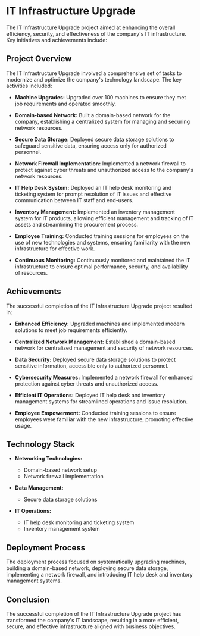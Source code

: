 # IT Infrastructure Upgrade

The IT Infrastructure Upgrade project aimed at enhancing the overall efficiency, security, and effectiveness of the company's IT infrastructure. Key initiatives and achievements include:

## Project Overview

The IT Infrastructure Upgrade involved a comprehensive set of tasks to modernize and optimize the company's technology landscape. The key activities included:

- **Machine Upgrades:** Upgraded over 100 machines to ensure they met job requirements and operated smoothly.

- **Domain-based Network:** Built a domain-based network for the company, establishing a centralized system for managing and securing network resources.

- **Secure Data Storage:** Deployed secure data storage solutions to safeguard sensitive data, ensuring access only for authorized personnel.

- **Network Firewall Implementation:** Implemented a network firewall to protect against cyber threats and unauthorized access to the company's network resources.

- **IT Help Desk System:** Deployed an IT help desk monitoring and ticketing system for prompt resolution of IT issues and effective communication between IT staff and end-users.

- **Inventory Management:** Implemented an inventory management system for IT products, allowing efficient management and tracking of IT assets and streamlining the procurement process.

- **Employee Training:** Conducted training sessions for employees on the use of new technologies and systems, ensuring familiarity with the new infrastructure for effective work.

- **Continuous Monitoring:** Continuously monitored and maintained the IT infrastructure to ensure optimal performance, security, and availability of resources.

## Achievements

The successful completion of the IT Infrastructure Upgrade project resulted in:

- **Enhanced Efficiency:** Upgraded machines and implemented modern solutions to meet job requirements efficiently.

- **Centralized Network Management:** Established a domain-based network for centralized management and security of network resources.

- **Data Security:** Deployed secure data storage solutions to protect sensitive information, accessible only to authorized personnel.

- **Cybersecurity Measures:** Implemented a network firewall for enhanced protection against cyber threats and unauthorized access.

- **Efficient IT Operations:** Deployed IT help desk and inventory management systems for streamlined operations and issue resolution.

- **Employee Empowerment:** Conducted training sessions to ensure employees were familiar with the new infrastructure, promoting effective usage.

## Technology Stack

- **Networking Technologies:**
  - Domain-based network setup
  - Network firewall implementation

- **Data Management:**
  - Secure data storage solutions

- **IT Operations:**
  - IT help desk monitoring and ticketing system
  - Inventory management system

## Deployment Process

The deployment process focused on systematically upgrading machines, building a domain-based network, deploying secure data storage, implementing a network firewall, and introducing IT help desk and inventory management systems.

## Conclusion

The successful completion of the IT Infrastructure Upgrade project has transformed the company's IT landscape, resulting in a more efficient, secure, and effective infrastructure aligned with business objectives.

